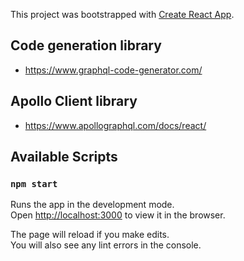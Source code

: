 This project was bootstrapped with [Create React App](https://github.com/facebook/create-react-app).

## Code generation library
- https://www.graphql-code-generator.com/

## Apollo Client library
- https://www.apollographql.com/docs/react/

## Available Scripts

### `npm start`

Runs the app in the development mode.\
Open [http://localhost:3000](http://localhost:3000) to view it in the browser.

The page will reload if you make edits.\
You will also see any lint errors in the console.
